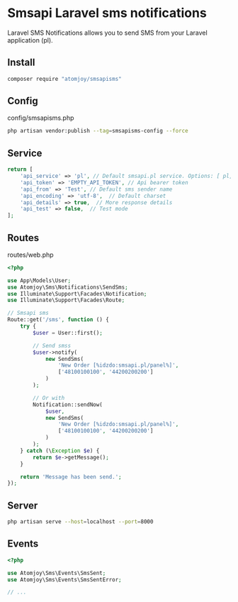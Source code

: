 # Smsapi Laravel sms notifications

Laravel SMS Notifications allows you to send SMS from your Laravel application (pl).

## Install

```sh
composer require "atomjoy/smsapisms"
```

## Config

config/smsapisms.php

```sh
php artisan vendor:publish --tag=smsapisms-config --force
```

## Service

```php
return [
    'api_service' => 'pl', // Default smsapi.pl service. Options: [ pl, com, se, bg ]
    'api_token' => 'EMPTY_API_TOKEN', // Api bearer token
    'api_from' => 'Test', // Default sms sender name
    'api_encoding' => 'utf-8',  // Default charset
    'api_details' => true,  // More response details
    'api_test' => false,  // Test mode
];
```

## Routes

routes/web.php

```php
<?php

use App\Models\User;
use Atomjoy\Sms\Notifications\SendSms;
use Illuminate\Support\Facades\Notification;
use Illuminate\Support\Facades\Route;

// Smsapi sms
Route::get('/sms', function () {
    try {
        $user = User::first();

        // Send smss
        $user->notify(
            new SendSms(
                'New Order [%idzdo:smsapi.pl/panel%]',
                ['48100100100', '44200200200']
            )
        );

        // Or with
        Notification::sendNow(
            $user,
            new SendSms(
                'New Order [%idzdo:smsapi.pl/panel%]',
                ['48100100100', '44200200200']
            )
        );
    } catch (\Exception $e) {
        return $e->getMessage();
    }

    return 'Message has been send.';
});
```

## Server

```sh
php artisan serve --host=localhost --port=8000
```

## Events

```php
<?php

use Atomjoy\Sms\Events\SmsSent;
use Atomjoy\Sms\Events\SmsSentError;

// ...
```
